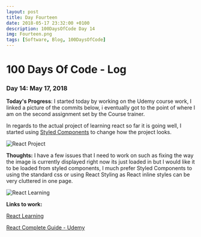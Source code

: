 ```yaml
---
layout: post
title: Day Fourteen
date: 2018-05-17 23:32:00 +0100
description: 100DaysOfCode Day 14
img: Fourteen.png
tags: [Software, Blog, 100DaysOfCode]
---
```


# 100 Days Of Code - Log 

### Day 14: May 17, 2018

**Today's Progress**: I started today by working on the Udemy course work, I linked a picture of the commits below, i eventually got to the point of where I am on the second assignment set by the Course trainer.

In regards to the actual project of learning react so far it is going well, I started using [ Styled Components](https://www.styled-components.com/docs/api) to change how the project looks.

![React Project]({{site.baseurl}}/assets/img/react-project.png)

**Thoughts:** I have a few issues that I need to work on such as fixing the way the image is currently displayed right now its just loaded in but I would like it to be loaded from styled components, I much prefer Styled Components to using the standard css or using React Styling as React inline styles can be very cluttered in one page.


![React Learning]({{site.baseurl}}/assets/img/React-Learning.png)

**Links to work:** 

[React Learning](https://github.com/NathanScott85/react-learning)

[React Complete Guide - Udemy](https://github.com/NathanScott85/react-complete-guide)